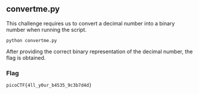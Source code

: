 ## convertme.py

This challenge requires us to convert a decimal number into a binary number when running the script.

```
python convertme.py
```

After providing the correct binary representation of the decimal number, the flag is obtained.

### Flag

`picoCTF{4ll_y0ur_b4535_9c3b7d4d}`